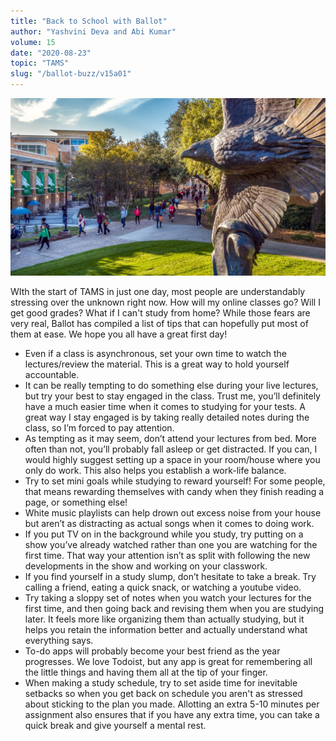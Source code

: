 ```yaml
---
title: "Back to School with Ballot"
author: "Yashvini Deva and Abi Kumar"
volume: 15
date: "2020-08-23"
topic: "TAMS"
slug: "/ballot-buzz/v15a01"
---
```


![](./img/v15a01img.jpg)

WIth the start of TAMS in just one day, most people are understandably stressing over the unknown right now. How will my online classes go? Will I get good grades? What if I can't study from home? While those fears are very real, Ballot has compiled a list of tips that can hopefully put most of them at ease. We hope you all have a great first day!
* Even if a class is asynchronous, set your own time to watch the lectures/review the material. This is a great way to hold yourself accountable.
* It can be really tempting to do something else during your live lectures, but try your best to stay engaged in the class. Trust me, you’ll definitely have a much easier time when it comes to studying for your tests. A great way I stay engaged is by taking really detailed notes during the class, so I’m forced to pay attention.
* As tempting as it may seem, don’t attend your lectures from bed. More often than not, you’ll probably fall asleep or get distracted. If you can, I would highly suggest setting up a space in your room/house where you only do work. This also helps you establish a work-life balance.
* Try to set mini goals while studying to reward yourself! For some people, that means rewarding themselves with candy when they finish reading a page, or something else!
* White music playlists can help drown out excess noise from your house but aren’t as distracting as actual songs when it comes to doing work.
* If you put TV on in the background while you study, try putting on a show you’ve already watched rather than one you are watching for the first time. That way your attention isn’t as split with following the new developments in the show and working on your classwork.
* If you find yourself in a study slump, don’t hesitate to take a break. Try calling a friend, eating a quick snack, or watching a youtube video.
* Try taking a sloppy set of notes when you watch your lectures for the first time, and then going back and revising them when you are studying later. It feels more like organizing them than actually studying, but it helps you retain the information better and actually understand what everything says.
* To-do apps will probably become your best friend as the year progresses. We love Todoist, but any app is great for remembering all the little things and having them all at the tip of your finger.
* When making a study schedule, try to set aside time for inevitable setbacks so when you get back on schedule you aren't as stressed about sticking to the plan you made. Allotting an extra 5-10 minutes per assignment also ensures that if you have any extra time, you can take a quick break and give yourself a
mental rest.